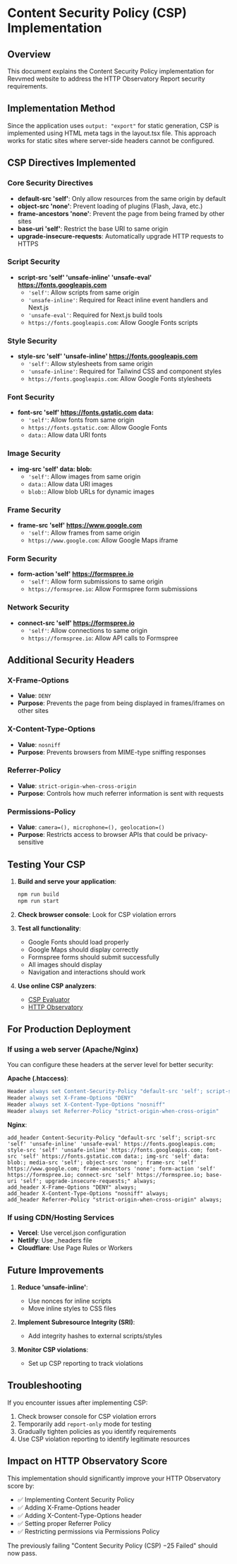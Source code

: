 # Content Security Policy (CSP) Implementation

## Overview
This document explains the Content Security Policy implementation for Revvmed website to address the HTTP Observatory Report security requirements.

## Implementation Method
Since the application uses `output: "export"` for static generation, CSP is implemented using HTML meta tags in the layout.tsx file. This approach works for static sites where server-side headers cannot be configured.

## CSP Directives Implemented

### Core Security Directives
- **default-src 'self'**: Only allow resources from the same origin by default
- **object-src 'none'**: Prevent loading of plugins (Flash, Java, etc.)
- **frame-ancestors 'none'**: Prevent the page from being framed by other sites
- **base-uri 'self'**: Restrict the base URI to same origin
- **upgrade-insecure-requests**: Automatically upgrade HTTP requests to HTTPS

### Script Security
- **script-src 'self' 'unsafe-inline' 'unsafe-eval' https://fonts.googleapis.com**
  - `'self'`: Allow scripts from same origin
  - `'unsafe-inline'`: Required for React inline event handlers and Next.js
  - `'unsafe-eval'`: Required for Next.js build tools
  - `https://fonts.googleapis.com`: Allow Google Fonts scripts

### Style Security
- **style-src 'self' 'unsafe-inline' https://fonts.googleapis.com**
  - `'self'`: Allow stylesheets from same origin
  - `'unsafe-inline'`: Required for Tailwind CSS and component styles
  - `https://fonts.googleapis.com`: Allow Google Fonts stylesheets

### Font Security
- **font-src 'self' https://fonts.gstatic.com data:**
  - `'self'`: Allow fonts from same origin
  - `https://fonts.gstatic.com`: Allow Google Fonts
  - `data:`: Allow data URI fonts

### Image Security
- **img-src 'self' data: blob:**
  - `'self'`: Allow images from same origin
  - `data:`: Allow data URI images
  - `blob:`: Allow blob URLs for dynamic images

### Frame Security
- **frame-src 'self' https://www.google.com**
  - `'self'`: Allow frames from same origin
  - `https://www.google.com`: Allow Google Maps iframe

### Form Security
- **form-action 'self' https://formspree.io**
  - `'self'`: Allow form submissions to same origin
  - `https://formspree.io`: Allow Formspree form submissions

### Network Security
- **connect-src 'self' https://formspree.io**
  - `'self'`: Allow connections to same origin
  - `https://formspree.io`: Allow API calls to Formspree

## Additional Security Headers

### X-Frame-Options
- **Value**: `DENY`
- **Purpose**: Prevents the page from being displayed in frames/iframes on other sites

### X-Content-Type-Options
- **Value**: `nosniff`
- **Purpose**: Prevents browsers from MIME-type sniffing responses

### Referrer-Policy
- **Value**: `strict-origin-when-cross-origin`
- **Purpose**: Controls how much referrer information is sent with requests

### Permissions-Policy
- **Value**: `camera=(), microphone=(), geolocation=()`
- **Purpose**: Restricts access to browser APIs that could be privacy-sensitive

## Testing Your CSP

1. **Build and serve your application**:
   ```bash
   npm run build
   npm run start
   ```

2. **Check browser console**: Look for CSP violation errors

3. **Test all functionality**:
   - Google Fonts should load properly
   - Google Maps should display correctly
   - Formspree forms should submit successfully
   - All images should display
   - Navigation and interactions should work

4. **Use online CSP analyzers**:
   - [CSP Evaluator](https://csp-evaluator.withgoogle.com/)
   - [HTTP Observatory](https://observatory.mozilla.org/)

## For Production Deployment

### If using a web server (Apache/Nginx)
You can configure these headers at the server level for better security:

**Apache (.htaccess)**:
```apache
Header always set Content-Security-Policy "default-src 'self'; script-src 'self' 'unsafe-inline' 'unsafe-eval' https://fonts.googleapis.com; style-src 'self' 'unsafe-inline' https://fonts.googleapis.com; font-src 'self' https://fonts.gstatic.com data:; img-src 'self' data: blob:; media-src 'self'; object-src 'none'; frame-src 'self' https://www.google.com; frame-ancestors 'none'; form-action 'self' https://formspree.io; connect-src 'self' https://formspree.io; base-uri 'self'; upgrade-insecure-requests;"
Header always set X-Frame-Options "DENY"
Header always set X-Content-Type-Options "nosniff"
Header always set Referrer-Policy "strict-origin-when-cross-origin"
```

**Nginx**:
```nginx
add_header Content-Security-Policy "default-src 'self'; script-src 'self' 'unsafe-inline' 'unsafe-eval' https://fonts.googleapis.com; style-src 'self' 'unsafe-inline' https://fonts.googleapis.com; font-src 'self' https://fonts.gstatic.com data:; img-src 'self' data: blob:; media-src 'self'; object-src 'none'; frame-src 'self' https://www.google.com; frame-ancestors 'none'; form-action 'self' https://formspree.io; connect-src 'self' https://formspree.io; base-uri 'self'; upgrade-insecure-requests;" always;
add_header X-Frame-Options "DENY" always;
add_header X-Content-Type-Options "nosniff" always;
add_header Referrer-Policy "strict-origin-when-cross-origin" always;
```

### If using CDN/Hosting Services
- **Vercel**: Use vercel.json configuration
- **Netlify**: Use _headers file
- **Cloudflare**: Use Page Rules or Workers

## Future Improvements

1. **Reduce 'unsafe-inline'**: 
   - Use nonces for inline scripts
   - Move inline styles to CSS files

2. **Implement Subresource Integrity (SRI)**:
   - Add integrity hashes to external scripts/styles

3. **Monitor CSP violations**:
   - Set up CSP reporting to track violations

## Troubleshooting

If you encounter issues after implementing CSP:

1. Check browser console for CSP violation errors
2. Temporarily add `report-only` mode for testing
3. Gradually tighten policies as you identify requirements
4. Use CSP violation reporting to identify legitimate resources

## Impact on HTTP Observatory Score

This implementation should significantly improve your HTTP Observatory score by:
- ✅ Implementing Content Security Policy
- ✅ Adding X-Frame-Options header
- ✅ Adding X-Content-Type-Options header
- ✅ Setting proper Referrer Policy
- ✅ Restricting permissions via Permissions Policy

The previously failing "Content Security Policy (CSP) −25 Failed" should now pass.
